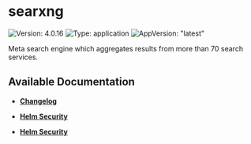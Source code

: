 # searxng

![Version: 4.0.16](https://img.shields.io/badge/Version-4.0.16-informational?style=flat-square) ![Type: application](https://img.shields.io/badge/Type-application-informational?style=flat-square) ![AppVersion: "latest"](https://img.shields.io/badge/AppVersion-"latest"-informational?style=flat-square)

Meta search engine which aggregates results from more than 70 search services.

## Available Documentation

- [**Changelog**](CHANGELOG)

- [**Helm Security**](container-security)

- [**Helm Security**](helm-security)

